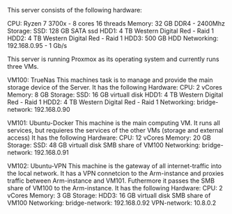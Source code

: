 This server consists of the following hardware:

CPU: Ryzen 7 3700x - 8 cores 16 threads
Memory: 32 GB DDR4 - 2400Mhz
Storage:
	SSD: 128 GB SATA ssd
	HDD1: 4 TB Western Digital Red - Raid 1
	HDD2: 4 TB Western Digital Red - Raid 1
	HDD3: 500 GB HDD
	Networking: 192.168.0.95 - 1 Gb/s

This server is running Proxmox as its operating system and currently runs three VMs.

VM100: TrueNas
	This machines task is to manage and provide the main storage device of the Server.
	It has the following Hardware:
		CPU: 2 vCores
		Memory: 8 GB
		Storage: 
			SSD: 16 GB virtuall disk
			HDD1: 4 TB Western Digital Red - Raid 1
			HDD2: 4 TB Western Digital Red - Raid 1
		Networking: 
			bridge-network: 192.168.0.90

VM101: Ubuntu-Docker
	This machine is the main computing VM. It runs all services, but requieres the services of the other VMs (storage and external access)
	It has the following Hardware:
		CPU: 12 vCores
		Memory: 20 GB
		Storage: 
			SSD: 48 GB virtuall disk
			SMB share of VM100
		Networking: 
			bridge-network: 192.168.0.91

VM102: Ubuntu-VPN
	This machine is the gateway of all internet-traffic into the local network. It has a VPN connetcion to the Arm-instance and proxies traffic between Arm-instance and VM101.
	Futhermore it passes the SMB share of VM100 to the Arm-instance.
	It has the following Hardware:
		CPU: 2 vCores
		Memory: 3 GB
		Storage: 
			HDD3: 16 GB virtuall disk
			SMB share of VM100
		Networking: 
			bridge-network: 192.168.0.92
			VPN-network: 10.8.0.2
